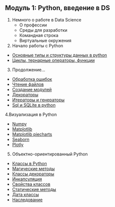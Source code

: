 ## Модуль 1: Python, введение в DS
1. Немного о работе в Data Science
   * О профессии 
   * Среды для разработки
   * Командная строка
   * Виртуальные окружения
2. Начало работы с Python 
* <a href="https://github.com/4vel/python-intro/blob/main/Lesson2/notebooks/1.intro.ipynb">Основные типы и структуры данных в python</a>
* <a href="https://github.com/4vel/python-intro/blob/main/Lesson2/notebooks/2.loops.ipynb">Циклы, тернарные операторы, функции</a>
3. Продолжение...
* <a href="https://github.com/4vel/python-intro/blob/main/Lesson2/notebooks/4.exceptions.ipynb">Обработка ошибок</a>
* <a href="https://github.com/4vel/python-intro/blob/main/Lesson2/notebooks/3.files.ipynb">Чтение файлов</a>
* <a href="https://github.com/4vel/python-intro/blob/main/Lesson2/notebooks/5.modul.ipynb">Создание модулей</a>
* <a href="https://github.com/4vel/python-intro/blob/main/Lesson2/notebooks/6.decorator.ipynb">Декораторы</a>
* <a href="https://github.com/4vel/python-intro/blob/main/Lesson2/notebooks/7.generator_iterator.ipynb">Итераторы и генераторы</a>
* <a href="https://github.com/4vel/python-intro/blob/main/Lesson2/notebooks/8.sql.ipynb">Sql и SQLite в python</a>


4.Визуализация в Python
* <a href="https://github.com/4vel/python-intro/blob/main/Lesson3/notebooks/9.numpy.ipynb">Numpy</a>
* <a href="https://github.com/4vel/python-intro/blob/main/Lesson3/notebooks/matplotlib.ipynb">Matplotlib</a>
* <a href="https://github.com/4vel/python-intro/blob/main/Lesson3/notebooks/matplotlib_piecharts.ipynb">Matplotlib piecharts</a>
* <a href="https://github.com/4vel/python-intro/blob/main/Lesson3/notebooks/seaborn.ipynb">Seaborn</a>
* <a href="https://github.com/4vel/python-intro/blob/main/Lesson3/notebooks/plotly.ipynb">Plotly</a>

5. Объектно-ориентированный Python
* <a href="https://github.com/4vel/python-intro/blob/main/Lesson5/notebooks/classes_.ipynb">Классы в Python</a>
* <a href="https://github.com/4vel/python-intro/blob/main/Lesson5/notebooks/dunder_methods.ipynb">Магические методы</a>
* <a href="https://github.com/4vel/python-intro/blob/main/Lesson5/notebooks/class_decorator.ipynb">Классы декораторы</a>
* <a href="https://github.com/4vel/python-intro/blob/main/Lesson5/notebooks/incapsulation.ipynb">Инкапсуляция</a>
* <a href="https://github.com/4vel/python-intro/blob/main/Lesson5/notebooks/property.ipynb">Свойства классов</a>
* <a href="https://github.com/4vel/python-intro/blob/main/Lesson5/notebooks/staticmethods.ipynb">Статические методы</a>
* <a href="https://github.com/4vel/python-intro/blob/main/Lesson5/notebooks/dataclass.ipynb">Дата классы</a>
* <a href="https://github.com/4vel/python-intro/blob/main/Lesson5/notebooks/inheritance.ipynb">Наследование</a>